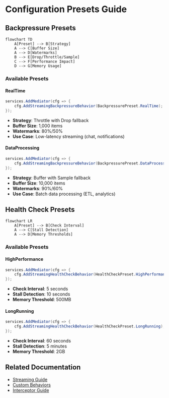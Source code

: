 # Configuration Presets Guide

## Backpressure Presets

```mermaid
flowchart TD
    A[Preset] --> B[Strategy]
    A --> C[Buffer Size]
    A --> D[Watermarks]
    B --> E[Drop/Throttle/Sample]
    C --> F[Performance Impact]
    D --> G[Memory Usage]
```

### Available Presets

#### RealTime
```csharp
services.AddMediator(cfg => {
    cfg.AddStreamingBackpressureBehavior(BackpressurePreset.RealTime);
});
```
- **Strategy**: Throttle with Drop fallback
- **Buffer Size**: 1,000 items
- **Watermarks**: 80%/50%
- **Use Case**: Low-latency streaming (chat, notifications)

#### DataProcessing
```csharp
services.AddMediator(cfg => {
    cfg.AddStreamingBackpressureBehavior(BackpressurePreset.DataProcessing);
});
```
- **Strategy**: Buffer with Sample fallback
- **Buffer Size**: 10,000 items
- **Watermarks**: 90%/60%
- **Use Case**: Batch data processing (ETL, analytics)

## Health Check Presets

```mermaid
flowchart LR
    A[Preset] --> B[Check Interval]
    A --> C[Stall Detection]
    A --> D[Memory Thresholds]
```

### Available Presets

#### HighPerformance
```csharp
services.AddMediator(cfg => {
    cfg.AddStreamingHealthCheckBehavior(HealthCheckPreset.HighPerformance);
});
```
- **Check Interval**: 5 seconds
- **Stall Detection**: 10 seconds
- **Memory Threshold**: 500MB

#### LongRunning
```csharp
services.AddMediator(cfg => {
    cfg.AddStreamingHealthCheckBehavior(HealthCheckPreset.LongRunning);
});
```
- **Check Interval**: 60 seconds
- **Stall Detection**: 5 minutes
- **Memory Threshold**: 2GB

## Related Documentation
- [Streaming Guide](../api-reference/streaming.md)
- [Custom Behaviors](custom-behaviors.md)
- [Interceptor Guide](interceptors.md)